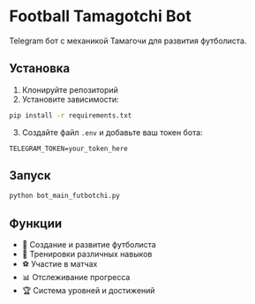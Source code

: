 # Football Tamagotchi Bot

Telegram бот с механикой Тамагочи для развития футболиста.

## Установка

1. Клонируйте репозиторий
2. Установите зависимости:
```bash
pip install -r requirements.txt
```
3. Создайте файл `.env` и добавьте ваш токен бота:
```
TELEGRAM_TOKEN=your_token_here
```

## Запуск

```bash
python bot_main_futbotchi.py
```

## Функции

- 👤 Создание и развитие футболиста
- 💪 Тренировки различных навыков
- ⚽ Участие в матчах
- 📊 Отслеживание прогресса
- 🏆 Система уровней и достижений
